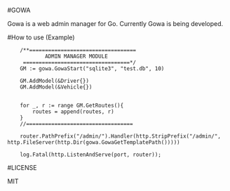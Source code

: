 #GOWA

Gowa is a web admin manager for Go. Currently Gowa is being developed.

#How to use (Example)

```
    /**==================================
		    ADMIN MANAGER MODULE
	 ==================================*/
	GM := gowa.GowaStart("sqlite3", "test.db", 10)

	GM.AddModel(&Driver{})
	GM.AddModel(&Vehicle{})


	for _, r := range GM.GetRoutes(){
		routes = append(routes, r)
	}
	//==================================

	router.PathPrefix("/admin/").Handler(http.StripPrefix("/admin/", http.FileServer(http.Dir(gowa.GowaGetTemplatePath()))))

	log.Fatal(http.ListenAndServe(port, router));

```



#LICENSE

MIT
